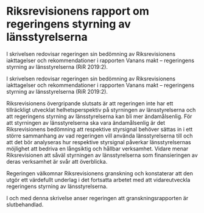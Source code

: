 # Riksrevisionens rapport om regeringens styrning av länsstyrelserna

I skrivelsen redovisar regeringen sin bedömning av Riksrevisionens
iakttagelser och rekommendationer i rapporten Vanans makt – regeringens styrning av länsstyrelserna (RiR 2019:2).

I skrivelsen redovisar regeringen sin bedömning av Riksrevisionens
iakttagelser och rekommendationer i rapporten Vanans makt – regeringens styrning av länsstyrelserna (RiR 2019:2).

Riksrevisionens övergripande slutsats är att regeringen inte har ett tillräckligt utvecklat helhetsperspektiv på styrningen av länsstyrelserna och att regeringens styrning av länsstyrelserna kan bli mer ändamålsenlig. För att styrningen av länsstyrelserna ska vara ändamålsenlig är det Riksrevisionens bedömning att respektive styrsignal behöver sättas in i ett större sammanhang av vad regeringen vill använda länsstyrelserna till och att det bör analyseras hur respektive styrsignal påverkar länsstyrelsernas möjlighet att bedriva en långsiktig och hållbar verksamhet. Vidare menar Riksrevisionen att såväl styrningen av länsstyrelserna som finansieringen av deras verksamhet är
svår att överblicka.

Regeringen välkomnar Riksrevisionens granskning och konstaterar att
den utgör ett värdefullt underlag i det fortsatta arbetet med att
vidareutveckla regeringens styrning av länsstyrelserna.

I och med denna skrivelse anser regeringen att granskningsrapporten är slutbehandlad.

